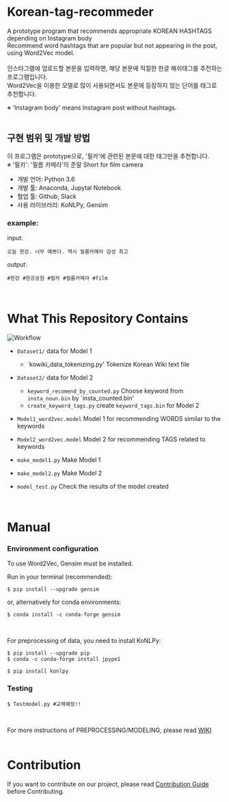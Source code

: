 # Korean-tag-recommeder  

A prototype program that recommends appropriate KOREAN HASHTAGS depending on Instagram body  
Recommend word hashtags that are popular but not appearing in the post, using Word2Vec model.  
<br>
인스타그램에 업로드할 본문을 입력하면, 해당 본문에 적절한 한글 해쉬태그를 추천하는 프로그램입니다.  
Word2Vec을 이용한 모델로 많이 사용되면서도 본문에 등장하지 않는 단어를 태그로 추천합니다.  

※ 'Instagram body' means Instagram post without hashtags.  
<br>

## 구현 범위 및 개발 방법  

이 프로그램은 prototype으로, '필카'에 관련된 본문에 대한 태그만을 추천합니다.  
※ '필카': '필름 카메라'의 준말 Short for film camera  

* 개발 언어: Python 3.6  
* 개발 툴: Anaconda, Jupytal Notebook  
* 협업 툴: Github, Slack  
* 사용 라이브러리: KoNLPy, Gensim  

### example:  

input:  

    오늘 한강. 너무 예쁘다. 역시 필름카메라 감성 최고

output:  

    #한강 #한강공원 #필카 #필름카메라 #film  

<br>

# What This Repository Contains  

![Workflow](https://github.com/CAU-OSS-2019/team-project-team18/blob/master/Modeling%20Workflow.jpg)

* `Dataset1/` data for Model 1  
  * `kowiki_data_tokenizing.py' Tokenize Korean Wiki text file  
* `Dataset2/` data for Model 2  
  * `keyword_recomend_by_counted.py` Choose keyword from `insta_noun.bin` by `insta_counted.bin'
  * `create_keyword_tags.py` create `keyword_tags.bin` for Model 2  

* `Model1_word2vec.model` Model 1 for recommending WORDS similar to the keywords  
* `Model2_word2vec.model` Model 2 for recommending TAGS related to keywords  
* `make_model1.py` Make Model 1  
* `make_model2.py` Make Model 2  
* `model_test.py` Check the results of the model created  



<br>  

# Manual  

### Environment configuration  
To use Word2Vec, Gensim must be installed.  

  Run in your terminal (recommended):  

    $ pip install --upgrade gensim

  or, alternatively for conda environments:  

    $ conda install -c conda-forge gensim

<br>

For preprocessing of data, you need to install KoNLPy:

    $ pip install --upgrade pip
    $ conda -c conda-forge install jpype1

    $ pip install konlpy

### Testing

    $ Testmodel.py #교체예정!!

<br>

For more instructions of PREPROCESSING/MODELING, please read [WIKI](https://github.com/CAU-OSS-2019/team-project-team18/wiki)  
<br>

# Contribution  
If you want to contribute on our project, please read [Contribution Guide]() before Contributing.  

<br>
